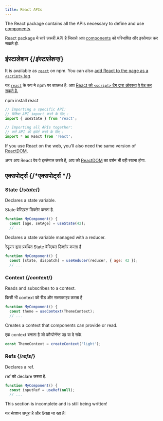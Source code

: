 ```yaml
---
title: React APIs
---
```


<Intro>

The React package contains all the APIs necessary to define and use [components](/learn/your-first-component).

React package मे सारे ज़रूरी API है जिससे आप [components](/learn/your-first-कौम्पोनॅन्ट) को परिभाषित और इस्तेमाल कर सकते हो.
</Intro>

## इंस्टालेशन {/*इंस्टालेशन*/}

It is available as [`react`](https://www.npmjs.com/package/react) on npm. You can also [add React to the page as a `<script>` tag](/learn/add-react-to-a-website).

यह [`react`](https://www.npmjs.com/package/react) के रूप मे npm पर उपलब्ध है. आप [ React को `<script>` टैग द्वारा ओवरव्यू पे ऐड कर सकते है.](/learn/add-react-to-a-website)
<PackageImport>

<TerminalBlock>

npm install react

</TerminalBlock>

```js
// Importing a specific API:
// विशिष्ट API import करने के लिए :
import { useState } from 'react';

// Importing all APIs together:
// सारे API को इंपोर्ट करने के लिए :
import * as React from 'react';
```

</PackageImport>

If you use React on the web, you'll also need the same version of [ReactDOM](/api/reactdom).

अगर आप React वेब पे इस्तेमाल करते है, आप को [ReactDOM](/api/reactdom) का वर्शन भी वही रखना होगा.

## एक्सपोर्ट्स {/*एक्सपोर्ट्स */}

### State {/*state*/}

<YouWillLearnCard title="useState" path="/apis/usestate">

Declares a state variable.

State वेरिएबल डिक्लेर करता है.

```js
function MyComponent() {
  const [age, setAge] = useState(42);
  // ...
```

</YouWillLearnCard>

<YouWillLearnCard title="useReducer" path="/apis/usereducer">

Declares a state variable managed with a reducer.

रेडूसर द्वारा प्रबंधित State वेरिएबल डिक्लेर करता है

```js
function MyComponent() {
  const [state, dispatch] = useReducer(reducer, { age: 42 });
  // ...
```

</YouWillLearnCard>

### Context {/*context*/}

<YouWillLearnCard title="useContext" path="/apis/usecontext">

Reads and subscribes to a context.

किसी भी context को रीड और सब्सक्राइब करता है
```js
function MyComponent() {
  const theme = useContext(ThemeContext);
  // ...
```

</YouWillLearnCard>

<YouWillLearnCard title="createContext" path="/apis/createContext">

Creates a context that components can provide or read.

एक context बनाता है जो कौम्पोनॅन्ट पढ़ या दे सके.

```js
const ThemeContext = createContext('light');
```

</YouWillLearnCard>

### Refs {/*refs*/}

<YouWillLearnCard title="useRef" path="/apis/useref">

Declares a ref.

ref को declare करता है.

```js
function MyComponent() {
  const inputRef = useRef(null);
  // ...
```

</YouWillLearnCard>


This section is incomplete and is still being written!

यह सेक्शन अधूरा है और लिखा जा रहा है!

